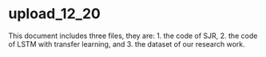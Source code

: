 # upload_12_20

This document includes three files, they are: 1. the code of SJR, 2. the code of LSTM with transfer learning, and 3. the dataset of our research work.
